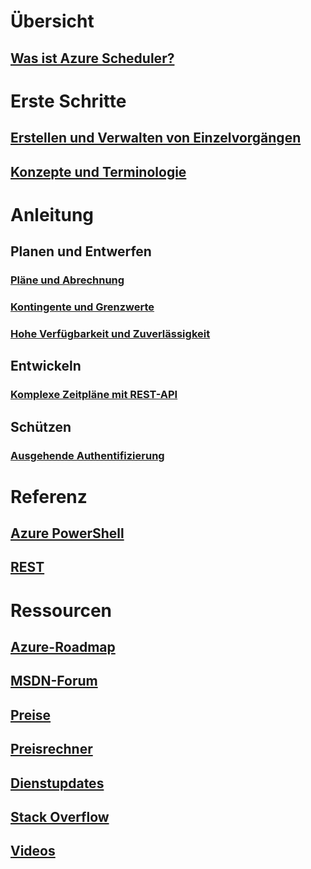 

# Übersicht
## [Was ist Azure Scheduler?](scheduler-intro.md)

# Erste Schritte
## [Erstellen und Verwalten von Einzelvorgängen](scheduler-get-started-portal.md)
## [Konzepte und Terminologie](scheduler-concepts-terms.md)

# Anleitung
## Planen und Entwerfen
### [Pläne und Abrechnung](scheduler-plans-billing.md)
### [Kontingente und Grenzwerte](scheduler-limits-defaults-errors.md)
### [Hohe Verfügbarkeit und Zuverlässigkeit](scheduler-high-availability-reliability.md)

## Entwickeln
### [Komplexe Zeitpläne mit REST-API](scheduler-advanced-complexity.md)


## Schützen
### [Ausgehende Authentifizierung](scheduler-outbound-authentication.md)

# Referenz
## [Azure PowerShell](/powershell/module/azurerm.scheduler)
## [REST](/rest/api/scheduler)

# Ressourcen
## [Azure-Roadmap](https://azure.microsoft.com/roadmap/?category=monitoring-management)
## [MSDN-Forum](https://social.msdn.microsoft.com/Forums/home?forum=azurescheduler)
## [Preise](https://azure.microsoft.com/pricing/details/scheduler/)
## [Preisrechner](https://azure.microsoft.com/pricing/calculator/)
## [Dienstupdates](https://azure.microsoft.com/updates/?product=scheduler)
## [Stack Overflow](http://stackoverflow.com/questions/tagged/azure-scheduler)
## [Videos](https://azure.microsoft.com/documentation/videos/index/?services=scheduler)



